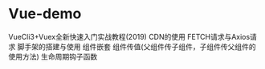 # Vue-demo
VueCli3+Vuex全新快速入门实战教程(2019)
CDN的使用
FETCH请求与Axios请求
脚手架的搭建与使用
组件嵌套
组件传值(父组件传子组件，子组件传父组件的使用方法)
生命周期钩子函数
